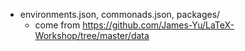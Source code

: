 
* environments.json, commonads.json, packages/
  - come from  https://github.com/James-Yu/LaTeX-Workshop/tree/master/data
